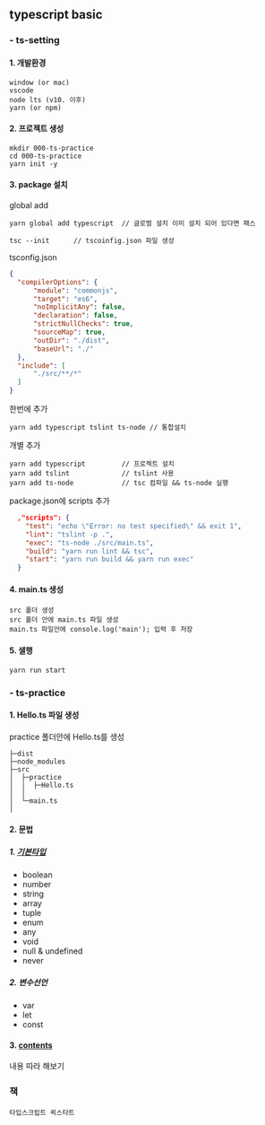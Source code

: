 ## typescript basic

### - ts-setting
#### 1. 개발환경
```
window (or mac)
vscode
node lts (v10. 이후)
yarn (or npm)
```
#### 2. 프로젝트 생성
``` shell
mkdir 000-ts-practice
cd 000-ts-practice
yarn init -y
```

#### 3. package 설치
global add
``` shell
yarn global add typescript  // 글로벌 설치 이미 설치 되어 있다면 패스
```
``` shell
tsc --init      // tscoinfig.json 파일 생성
```
tsconfig.json
``` json
{
  "compilerOptions": {
      "module": "commonjs",
      "target": "es6",
      "noImplicitAny": false,
      "declaration": false,
      "strictNullChecks": true,
      "sourceMap": true,
      "outDir": "./dist",
      "baseUrl": "./"
  },
  "include": [
      "./src/**/*"
  ]
}
```
한번에 추가
``` shell
yarn add typescript tslint ts-node // 통합설치
```
개별 추가
``` shell
yarn add typescript         // 프로젝트 설치
yarn add tslint             // tslint 사용
yarn add ts-node            // tsc 컴파일 && ts-node 실행
```
package.json에 scripts 추가
``` json
  ,"scripts": {
    "test": "echo \"Error: no test specified\" && exit 1",
    "lint": "tslint -p .",
    "exec": "ts-node ./src/main.ts",
    "build": "yarn run lint && tsc",
    "start": "yarn run build && yarn run exec"
  }

```

#### 4. main.ts 생성
```
src 폴더 생성
src 폴더 안에 main.ts 파일 생성
main.ts 파일안에 console.log('main'); 입력 후 저장
```

#### 5. 샐행
```
yarn run start
```

### - ts-practice
#### 1. Hello.ts 파일 생성
practice 폴더안에 Hello.ts를 생성
```
├─dist
├─node_modules
├─src
│  ├─practice
│  │  ├─Hello.ts
│  │
│  └─main.ts
│
```

#### 2. 문법
##### 1. [기본타입](01.PrimitiveType.md)
- boolean
- number
- string
- array
- tuple
- enum
- any
- void
- null & undefined
- never

##### 2. 변수선언
- var
- let
- const

#### 3. [contents](Contents.md)
내용 따라 해보기


### 책
```
타입스크립트 퀵스타트
```